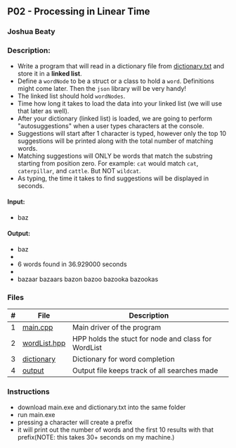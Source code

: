 ## P02 - Processing in Linear Time
### Joshua Beaty
### Description:
- Write a program that will read in a dictionary file from [dictionary.txt](dictionary.txt) and store it in a **linked list**.
- Define a `wordNode` to be a struct or a class to hold a `word`. Definitions might come later. Then the `json` library will be very handy!
- The linked list should hold `wordNodes`.
- Time how long it takes to load the data into your linked list (we will use that later as well).
- After your dictionary (linked list) is loaded, we are going to perform "autosuggestions" when a user types characters at the console.
- Suggestions will start after 1 character is typed, however only the top 10 suggestions will be printed along with the total number of matching words.
- Matching suggestions will ONLY be words that match the substring starting from position zero. For example: `cat` would match `cat`, `caterpillar`, and `cattle`. But NOT `wildcat`.
- As typing, the time it takes to find suggestions will be displayed in seconds.

#### Input:
- baz

#### Output:
- baz
- 
- 6 words found in 36.929000 seconds
- 
- bazaar bazaars bazon bazoo bazooka bazookas

### Files
|   #   | File                    | Description                                                 |
| :---: | ----------------------- | ----------------------------------------------------------- |
|   1   | [main.cpp](./main.cpp)  | Main driver of the program                                  |
|   2   | [wordList.hpp](./wordList.hpp)  | HPP holds the stuct for node and class for WordList |
|   3   | [dictionary](./dictionary.txt)  | Dictionary for word completion        |
|   4   | [output](./output.txt)  | Output file keeps track of all searches made        |

### Instructions
- download main.exe and dictionary.txt into the same folder
- run main.exe
- pressing a character will create a prefix
- it will print out the number of words and the first 10 results with that prefix(NOTE: this takes 30+ seconds on my machine.)